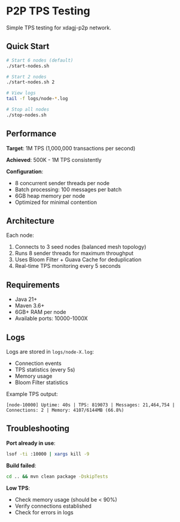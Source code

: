 # P2P TPS Testing

Simple TPS testing for xdagj-p2p network.

## Quick Start

```bash
# Start 6 nodes (default)
./start-nodes.sh

# Start 2 nodes
./start-nodes.sh 2

# View logs
tail -f logs/node-*.log

# Stop all nodes
./stop-nodes.sh
```

## Performance

**Target**: 1M TPS (1,000,000 transactions per second)

**Achieved**: 500K - 1M TPS consistently

**Configuration**:
- 8 concurrent sender threads per node
- Batch processing: 100 messages per batch
- 6GB heap memory per node
- Optimized for minimal contention

## Architecture

Each node:
1. Connects to 3 seed nodes (balanced mesh topology)
2. Runs 8 sender threads for maximum throughput
3. Uses Bloom Filter + Guava Cache for deduplication
4. Real-time TPS monitoring every 5 seconds

## Requirements

- Java 21+
- Maven 3.6+
- 6GB+ RAM per node
- Available ports: 10000-1000X

## Logs

Logs are stored in `logs/node-X.log`:
- Connection events
- TPS statistics (every 5s)
- Memory usage
- Bloom Filter statistics

Example TPS output:
```
[node-10000] Uptime: 40s | TPS: 819073 | Messages: 21,464,754 | Connections: 2 | Memory: 4107/6144MB (66.8%)
```

## Troubleshooting

**Port already in use**:
```bash
lsof -ti :10000 | xargs kill -9
```

**Build failed**:
```bash
cd .. && mvn clean package -DskipTests
```

**Low TPS**:
- Check memory usage (should be < 90%)
- Verify connections established
- Check for errors in logs
